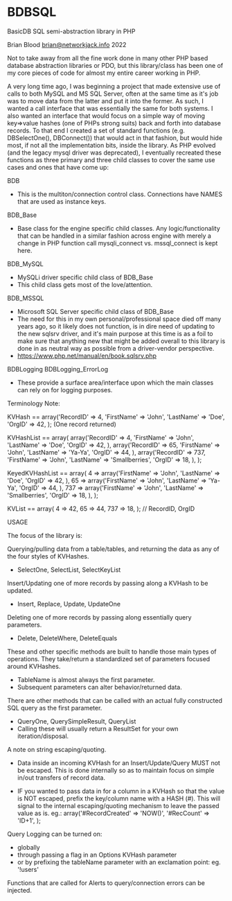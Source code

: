 # BDBSQL
BasicDB SQL semi-abstraction library in PHP

Brian Blood
brian@networkjack.info
2022

Not to take away from all the fine work done in many other PHP based database abstraction libraries or PDO, but this library/class has been one of my core pieces of code for almost my entire career working in PHP.


A very long time ago, I was beginning a project that made extensive use of calls to both MySQL and MS SQL Server, often at the same time as it's job was to move data from the latter and put it into the former. As such, I wanted a call interface that was essentially the same for both systems. I also wanted an interface that would focus on a simple way of moving key=>value hashes (one of PHPs strong suits) back and forth into database records. To that end I created a set of standard functions (e.g. DBSelectOne(), DBConnect()) that would act in that fashion, but would hide most, if not all the implementation bits, inside the library. As PHP evolved (and the legacy mysql driver was deprecated), I eventually recreated these functions as three primary and three child classes to cover the same use cases and ones that have come up:

BDB
 - This is the multiton/connection control class. Connections have NAMES that are used as instance keys.

BDB_Base
 - Base class for the engine specific child classes.
 Any logic/functionality that can be handled in a similar fashion across engine with merely a change in PHP function call mysqli_connect vs. mssql_connect is kept here.

BDB_MySQL
 - MySQLi driver specific child class of BDB_Base
 - This child class gets most of the love/attention.

BDB_MSSQL
 - Microsoft SQL Server specific child class of BDB_Base
 - The need for this in my own personal/professional space died off many years ago, so it likely does not function, is in dire need of updating to the new sqlsrv driver, and it's main purpose at this time is as a foil to make sure that anything new that might be added overall to this library is done in as neutral way as possible from a driver-vendor perspective.
 - https://www.php.net/manual/en/book.sqlsrv.php


BDBLogging
 BDBLogging_ErrorLog
 - These provide a surface area/interface upon which the main classes can rely on for logging purposes.


Terminology Note:

KVHash == array('RecordID' => 4,
                'FirstName' => 'John',
                'LastName' => 'Doe',
                'OrgID' => 42,
              );
		(One record returned)

KVHashList == array(
				array('RecordID' => 4, 'FirstName' => 'John', 'LastName' => 'Doe', 'OrgID' => 42, ),
				array('RecordID' => 65, 'FirstName' => 'John', 'LastName' => 'Ya-Ya', 'OrgID' => 44, ),
				array('RecordID' => 737, 'FirstName' => 'John', 'LastName' => 'Smallberries', 'OrgID' => 18, ),
		);


KeyedKVHashList == array(
			4 => array('FirstName' => 'John', 'LastName' => 'Doe', 'OrgID' => 42, ),
			65 => array('FirstName' => 'John', 'LastName' => 'Ya-Ya', 'OrgID' => 44, ),
			737 => array('FirstName' => 'John', 'LastName' => 'Smallberries', 'OrgID' => 18, ),
		);

KVList == array(	4 => 42, 65 => 44, 737 => 18, );		// RecordID, OrgID



USAGE

The focus of the library is:

Querying/pulling data from a table/tables, and returning the data as any of the four styles of KVHashes.
 - SelectOne, SelectList, SelectKeyList

Insert/Updating one of more records by passing along a KVHash to be updated.
 - Insert, Replace, Update, UpdateOne

Deleting one of more records by passing along essentially query parameters.
 - Delete, DeleteWhere, DeleteEquals

These and other specific methods are built to handle those main types of operations. They take/return a standardized set of parameters focused around KVHashes.
 - TableName is almost always the first parameter.
 - Subsequent parameters can alter behavior/returned data.


There are other methods that can be called with an actual fully constructed SQL query as the first parameter.
 - QueryOne, QuerySimpleResult, QueryList
 - Calling these will usually return a ResultSet for your own iteration/disposal.


A note on string escaping/quoting.
 - Data inside an incoming KVHash for an Insert/Update/Query MUST not be escaped. This is done internally so as to maintain focus on simple in/out transfers of record data.

 - IF you wanted to pass data in for a column in a KVHash so that the value is NOT escaped, prefix the key/column name with a HASH (#). This will signal to the internal escaping/quoting mechanism to leave the passed value as is. eg.: array('#RecordCreated' => 'NOW()', '#RecCount' => 'ID+1', );


Query Logging can be turned on:
 - globally
 - through passing a flag in an Options KVHash parameter
 - or by prefixing the tableName parameter with an exclamation point: eg. '!users'


Functions that are called for Alerts to query/connection errors can be injected.
